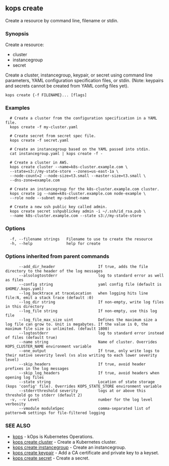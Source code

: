 
<!--- This file is automatically generated by make gen-cli-docs; changes should be made in the go CLI command code (under cmd/kops) -->

## kops create

Create a resource by command line, filename or stdin.

### Synopsis

Create a resource:
  
  *  cluster
  *  instancegroup
  *  secret

 Create a cluster, instancegroup, keypair, or secret using command line parameters, YAML configuration specification files, or stdin. (Note: keypairs and secrets cannot be created from YAML config files yet).

```
kops create {-f FILENAME}... [flags]
```

### Examples

```
  # Create a cluster from the configuration specification in a YAML file.
  kops create -f my-cluster.yaml
  
  # Create secret from secret spec file.
  kops create -f secret.yaml
  
  # Create an instancegroup based on the YAML passed into stdin.
  cat instancegroup.yaml | kops create -f -
  
  # Create a cluster in AWS.
  kops create cluster --name=k8s-cluster.example.com \
  --state=s3://my-state-store --zones=us-east-1a \
  --node-count=2 --node-size=t3.small --master-size=t3.small \
  --dns-zone=example.com
  
  # Create an instancegroup for the k8s-cluster.example.com cluster.
  kops create ig --name=k8s-cluster.example.com node-example \
  --role node --subnet my-subnet-name
  
  # Create a new ssh public key called admin.
  kops create secret sshpublickey admin -i ~/.ssh/id_rsa.pub \
  --name k8s-cluster.example.com --state s3://my-state-store
```

### Options

```
  -f, --filename strings   Filename to use to create the resource
  -h, --help               help for create
```

### Options inherited from parent commands

```
      --add_dir_header                   If true, adds the file directory to the header of the log messages
      --alsologtostderr                  log to standard error as well as files
      --config string                    yaml config file (default is $HOME/.kops.yaml)
      --log_backtrace_at traceLocation   when logging hits line file:N, emit a stack trace (default :0)
      --log_dir string                   If non-empty, write log files in this directory
      --log_file string                  If non-empty, use this log file
      --log_file_max_size uint           Defines the maximum size a log file can grow to. Unit is megabytes. If the value is 0, the maximum file size is unlimited. (default 1800)
      --logtostderr                      log to standard error instead of files (default true)
      --name string                      Name of cluster. Overrides KOPS_CLUSTER_NAME environment variable
      --one_output                       If true, only write logs to their native severity level (vs also writing to each lower severity level)
      --skip_headers                     If true, avoid header prefixes in the log messages
      --skip_log_headers                 If true, avoid headers when opening log files
      --state string                     Location of state storage (kops 'config' file). Overrides KOPS_STATE_STORE environment variable
      --stderrthreshold severity         logs at or above this threshold go to stderr (default 2)
  -v, --v Level                          number for the log level verbosity
      --vmodule moduleSpec               comma-separated list of pattern=N settings for file-filtered logging
```

### SEE ALSO

* [kops](kops.md)	 - kOps is Kubernetes Operations.
* [kops create cluster](kops_create_cluster.md)	 - Create a Kubernetes cluster.
* [kops create instancegroup](kops_create_instancegroup.md)	 - Create an instancegroup.
* [kops create keypair](kops_create_keypair.md)	 - Add a CA certificate and private key to a keyset.
* [kops create secret](kops_create_secret.md)	 - Create a secret.

